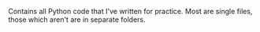 Contains all Python code that I've written for practice. Most are single files, those which aren't are in separate folders.
